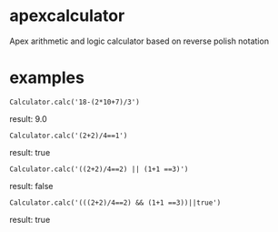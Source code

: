# apexcalculator
Apex arithmetic and logic calculator based on reverse polish notation

# examples

```
Calculator.calc('18-(2*10+7)/3')
```
result: 9.0
```
Calculator.calc('(2+2)/4==1')
```
result: true
```
Calculator.calc('((2+2)/4==2) || (1+1 ==3)')
```
result: false
```
Calculator.calc('(((2+2)/4==2) && (1+1 ==3))||true')
```
result: true
